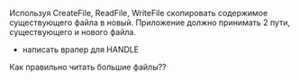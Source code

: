 Используя CreateFile, ReadFile, WriteFile скопировать содержимое существующего файла в новый. 
Приложение должно принимать 2 пути, существующего и нового файла.
+ написать врапер для HANDLE


Как правильно читать большие файлы??
